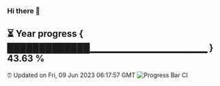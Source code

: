 ### Hi there 👋
⏳ Year progress { █████████████▁▁▁▁▁▁▁▁▁▁▁▁▁▁▁▁▁ } 43.63 %
---
⏰ Updated on Fri, 09 Jun 2023 06:17:57 GMT
![Progress Bar CI](https://github.com/liununu/liununu/workflows/Progress%20Bar%20CI/badge.svg)
